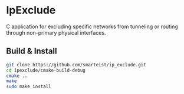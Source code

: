 # IpExclude

C application for excluding specific networks from tunneling or routing through non-primary physical interfaces.

## Build & Install

```bash
git clone https://github.com/smarteist/ip_exclude.git
cd ipexclude/cmake-build-debug
cmake ..
make
sudo make install
```
